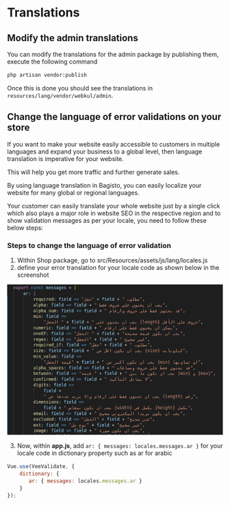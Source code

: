 # Translations

## Modify the admin translations
You can modify the translations for the admin package by publishing them, execute the following command 
```sh
php artisan vendor:publish
```
Once this is done you should see the translations in `resources/lang/vendor/webkul/admin`.

## Change the language of error validations on your store

If you want to make your website easily accessible to customers in multiple languages and expand your business to a global level, then language translation is imperative for your website.  

This will help you get more traffic and further generate sales.  

By using language translation in Bagisto, you can easily localize your website for many global or regional languages.  

Your customer can easily translate your whole website just by a single click which also plays a major role in website SEO in the respective region and to show validation messages as per your locale, you need to follow these below steps:

### Steps to change the language of error validation

1. Within Shop package, go to src/Resources/assets/js/lang/locales.js
2. define your error translation for your locale code as shown below in the screenshot

![error-translation](../assets/images/locale-trans.png)

3. Now, within **app.js**, add `ar: { messages: locales.messages.ar }` for your locale code in dictionary property such as ar for arabic

```javascript
Vue.use(VeeValidate, {
    dictionary: {
       ar: { messages: locales.messages.ar }
    }
});
```